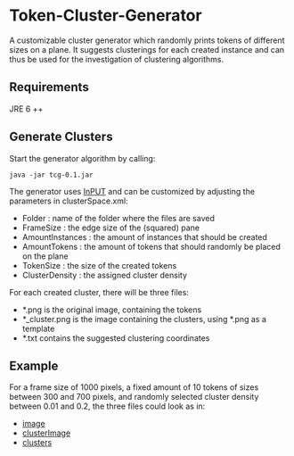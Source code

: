 Token-Cluster-Generator
=======================

A customizable cluster generator which randomly prints tokens of different sizes on a plane.
It suggests clusterings for each created instance and can thus be used for the investigation of clustering algorithms.

Requirements
------------
JRE 6 ++

Generate Clusters
-----------------------

Start the generator algorithm by calling:

	java -jar tcg-0.1.jar

The generator uses [InPUT](https://github.com/feldob/InPUT) and can be customized by adjusting the parameters in clusterSpace.xml:

* Folder : name of the folder where the files are saved
* FrameSize : the edge size of the (squared) pane
* AmountInstances : the amount of instances that should be created
* AmountTokens : the amount of tokens that should randomly be placed on the plane
* TokenSize : the size of the created tokens
* ClusterDensity : the assigned cluster density

For each created cluster, there will be three files:

* *.png is the original image, containing the tokens
* *_cluster.png is the image containing the clusters, using *.png as a template
* *.txt contains the suggested clustering coordinates


Example
-------

For a frame size of 1000 pixels, a fixed amount of 10 tokens of sizes between 300 and 700 pixels, and randomly selected cluster density between 0.01 and 0.2, the three files could look as in:

* [image](https://github.com/feldob/Token-Cluster-Generator/blob/master/instances/1.png)
* [clusterImage](https://github.com/feldob/Token-Cluster-Generator/blob/master/instances/1_cluster.png)
* [clusters](https://github.com/feldob/Token-Cluster-Generator/blob/master/instances/1.txt)

